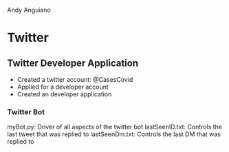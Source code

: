 Andy Anguiano

# Twitter #

## Twitter Developer Application ##
* Created a twitter account: @CasesCovid
* Applied for a developer account
* Created an developer application

### Twitter Bot ###
myBot.py: Driver of all aspects of the twitter bot
lastSeenID.txt: Controls the last tweet that was replied to
lastSeenDm.txt: Controls the last DM that was replied to

